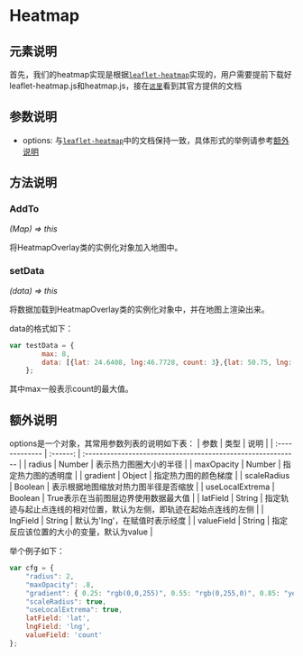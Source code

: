# Heatmap

## 元素说明

首先，我们的heatmap实现是根据[`leaflet-heatmap`](https://www.patrick-wied.at/static/heatmapjs/plugin-leaflet-layer.html)实现的，用户需要提前下载好leaflet-heatmap.js和heatmap.js，接在[`这里`](https://github.com/pa7/heatmap.js/tree/develop)看到其官方提供的文档

## 参数说明

+ options: 
    与[`leaflet-heatmap`](https://www.patrick-wied.at/static/heatmapjs/plugin-leaflet-layer.html)中的文档保持一致，具体形式的举例请参考[额外说明](#extra)

## 方法说明

### AddTo

*(Map) => this*

将HeatmapOverlay类的实例化对象加入地图中。

### setData

*(data) => this*

将数据加载到HeatmapOverlay类的实例化对象中，并在地图上渲染出来。

data的格式如下：

~~~javascript
var testData = {
        max: 8,
        data: [{lat: 24.6408, lng:46.7728, count: 3},{lat: 50.75, lng:-1.55, count: 1},...,{lat: 35.8278, lng:-78.6421, count: 1}]
    };
~~~

其中max一般表示count的最大值。

<h2 id="extra">额外说明</h2>

options是一个对象，其常用参数列表的说明如下表：
| 参数         |   类型   | 说明 |
| :------------- | :------: | :----------------------------------------------------------- |
| radius          |  Number  | 表示热力图圈大小的半径 |
| maxOpacity        |  Number  | 指定热力图的透明度 |
| gradient         |  Object  | 指定热力图的颜色梯度 |
| scaleRadius           |  Boolean  | 表示根据地图缩放对热力图半径是否缩放 |
| useLocalExtrema      |  Boolean  | True表示在当前图层边界使用数据最大值 |
| latField       | String | 指定轨迹与起止点连线的相对位置，默认为左侧，即轨迹在起始点连线的左侧 |
| lngField         | String | 默认为'lng'，在赋值时表示经度 |
| valueField         | String | 指定反应该位置的大小的变量，默认为value |

举个例子如下：

~~~javascript
var cfg = {
    "radius": 2,
    "maxOpacity": .8, 
    "gradient": { 0.25: "rgb(0,0,255)", 0.55: "rgb(0,255,0)", 0.85: "yellow", 1.0: "rgb(255,0,0)"},
    "scaleRadius": true, 
    "useLocalExtrema": true,
    latField: 'lat',
    lngField: 'lng',
    valueField: 'count'
};
~~~